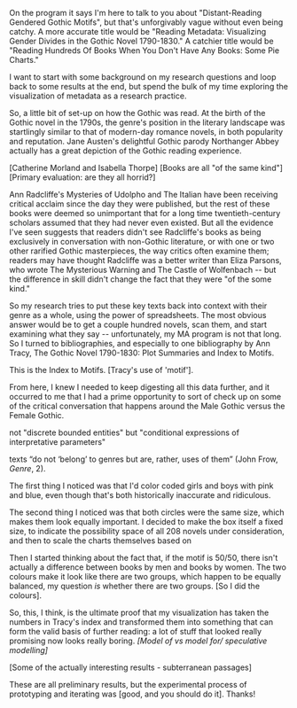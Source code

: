 On the program it says I'm here to talk to you about "Distant-Reading Gendered Gothic Motifs", but that's unforgivably vague without even being catchy. A more accurate title would be "Reading Metadata: Visualizing Gender Divides in the Gothic Novel 1790-1830." A catchier title would be "Reading Hundreds Of Books When You Don't Have Any Books: Some Pie Charts."

I want to start with some background on my research questions and loop back to some results at the end, but spend the bulk of my time exploring the visualization of metadata as a research practice.

So, a little bit of set-up on how the Gothic was read. At the birth of the Gothic novel in the 1790s, the genre's position in the literary landscape was startlingly similar to that of modern-day romance novels, in both popularity and reputation. Jane Austen's delightful Gothic parody Northanger Abbey actually has a great depiction of the Gothic reading experience.

[Catherine Morland and Isabella Thorpe]
[Books are all "of the same kind"]
[Primary evaluation: are they all horrid?]

Ann Radcliffe's Mysteries of Udolpho and The Italian have been receiving critical acclaim since the day they were published, but the rest of these books were deemed so unimportant that for a long time twentieth-century scholars assumed that they had never even existed. But all the evidence I've seen suggests that readers didn't see Radcliffe's books as being exclusively in conversation with non-Gothic literature, or with one or two other rarified Gothic masterpieces, the way critics often examine them; readers may have thought Radcliffe was a better writer than Eliza Parsons, who wrote The Mysterious Warning and The Castle of Wolfenbach -- but the difference in skill didn't change the fact that they were "of the some kind."

So my research tries to put these key texts back into context with their genre as a whole, using the power of spreadsheets. The most obvious answer would be to get a couple hundred novels, scan them, and start examining what they say -- unfortunately, my MA program is not that long. So I turned to bibliographies, and especially to one bibliography by Ann Tracy, The Gothic Novel 1790-1830: Plot Summaries and Index to Motifs.

This is the Index to Motifs. [Tracy's use of 'motif'].

From here, I knew I needed to keep digesting all this data further, and it occurred to me that I had a prime opportunity to sort of check up on some of the critical conversation that happens around the Male Gothic versus the Female Gothic.

not "discrete bounded entities" but "conditional expressions of interpretative parameters"


texts “do not ‘belong’ to genres but are, rather, uses of them” (John Frow, *Genre*, 2). 


The first thing I noticed was that I'd color coded girls and boys with pink and blue, even though that's both historically inaccurate and ridiculous.

The second thing I noticed was that both circles were the same size, which makes them look equally important. I decided to make the box itself a fixed size, to indicate the possibility space of all 208 novels under consideration, and then to scale the charts themselves based on 

Then I started thinking about the fact that, if the motif is 50/50, there isn't actually a difference between books by men and books by women. The two colours make it look like there are two groups, which happen to be equally balanced, my question *is* whether there are two groups. [So I did the colours].

So, this, I think, is the ultimate proof that my visualization has taken the numbers in Tracy's index and transformed them into something that can form the valid basis of further reading: a lot of stuff that looked really promising now looks really boring.
*[Model of vs model for/ speculative modelling]*

[Some of the actually interesting results - subterranean passages]

These are all preliminary results, but the experimental process of prototyping and iterating was [good, and you should do it]. Thanks!



<!-- So, the first thing to talk about is why I am reading hundreds of books in the first place.

According to the information gathered by Peter Raven and James Garside, the number of new novels published in Britain each year rose from roughly twenty a year in the 1770s to roughly ninety a year in the 1790s

In response to this new torrent of novels, then, readers' expectations changed. -->
